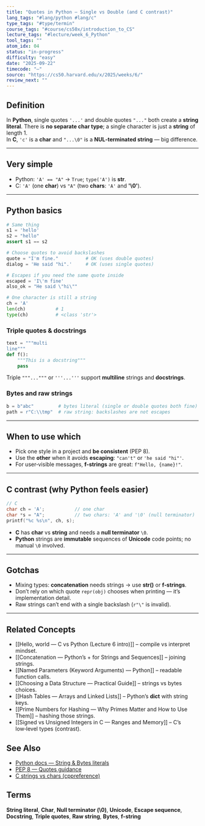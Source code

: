 ```yaml
---
title: "Quotes in Python — Single vs Double (and C contrast)"
lang_tags: "#lang/python #lang/c"
type_tags: "#type/termin"
course_tags: "#course/cs50x/introduction_to_CS"
lecture_tags: "#lecture/week_6_Python"
tool_tags: ""
atom_idx: 04
status: "in-progress"
difficulty: "easy"
date: "2025-09-22"
timecode: "—"
source: "https://cs50.harvard.edu/x/2025/weeks/6/"
review_next: ""
---
```


## Definition
In **Python**, single quotes `'...'` and double quotes `"..."` both create a **string literal**. There is **no separate char type**; a single character is just a **string** of length 1.  
In **C**, `'c'` is a **char** and `"...\0"` is a **NUL‑terminated string** — big difference.

---

## Very simple
- Python: `'A' == "A"` → `True`; `type('A')` is **str**.  
- C: `'A'` (one **char**) vs `"A"` (two **chars**: `'A'` and **'\0'**).

---

## Python basics
```py
# Same thing
s1 = 'hello'
s2 = "hello"
assert s1 == s2

# Choose quotes to avoid backslashes
quote = "I'm fine."          # OK (uses double quotes)
dialog = 'He said "hi".'     # OK (uses single quotes)

# Escapes if you need the same quote inside
escaped = 'I\'m fine'
also_ok = "He said \"hi\""

# One character is still a string
ch = 'A'
len(ch)           # 1
type(ch)          # <class 'str'>
```

### Triple quotes & docstrings
```py
text = """multi
line"""
def f(): 
    """This is a docstring"""
    pass
```
Triple `"""..."""` or `'''...'''` support **multiline** strings and **docstrings**.

### Bytes and raw strings
```py
b = b"abc"         # bytes literal (single or double quotes both fine)
path = r"C:\\tmp"  # raw string: backslashes are not escapes
```

---

## When to use which
- Pick one style in a project and **be consistent** (PEP 8).  
- Use the **other** when it avoids **escaping**: `"can't"` or `'he said "hi"'`.  
- For user‑visible messages, **f‑strings** are great: `f"Hello, {name}!"`.

---

## C contrast (why Python feels easier)
```c
// C
char ch = 'A';           // one char
char *s = "A";           // two chars: 'A' and '\0' (null terminator)
printf("%c %s\n", ch, s);
```
- **C** has **char** vs **string** and needs a **null terminator** `\0`.  
- **Python** strings are **immutable** sequences of **Unicode** code points; no manual `\0` involved.

---

## Gotchas
- Mixing types: **concatenation** needs strings → use **str()** or **f‑strings**.  
- Don’t rely on which quote `repr(obj)` chooses when printing — it’s implementation detail.  
- Raw strings can’t end with a single backslash (`r"\"` is invalid).

---

## Related Concepts
- [[Hello, world — C vs Python (Lecture 6 intro)]] – compile vs interpret mindset.
- [[Concatenation — Python’s + for Strings and Sequences]] – joining strings.
- [[Named Parameters (Keyword Arguments) — Python]] – readable function calls.
- [[Choosing a Data Structure — Practical Guide]] – strings vs bytes choices.
- [[Hash Tables — Arrays and Linked Lists]] – Python’s **dict** with string keys.
- [[Prime Numbers for Hashing — Why Primes Matter and How to Use Them]] – hashing those strings.
- [[Signed vs Unsigned Integers in C — Ranges and Memory]] – C’s low‑level types (contrast).

## See Also
- [Python docs — String & Bytes literals](https://docs.python.org/3/reference/lexical_analysis.html#string-and-bytes-literals)
- [PEP 8 — Quotes guidance](https://peps.python.org/pep-0008/#string-quotes)
- [C strings vs chars (cppreference)](https://en.cppreference.com/w/c/language/string_literal)

## Terms
**String literal**, **Char**, **Null terminator (\0)**, **Unicode**, **Escape sequence**, **Docstring**, **Triple quotes**, **Raw string**, **Bytes**, **f-string**
